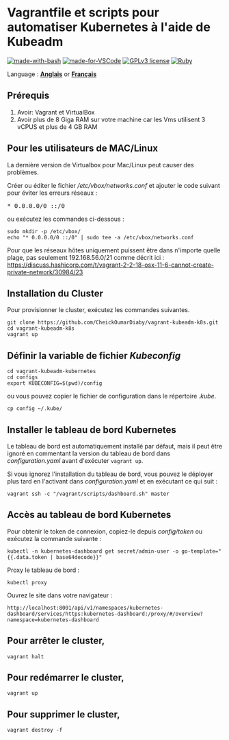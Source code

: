 # Vagrantfile et scripts pour automatiser Kubernetes à l'aide de Kubeadm

[![made-with-bash](https://img.shields.io/badge/Made%20with-Bash-1f425f.svg)](https://www.gnu.org/software/bash/)
[![made-for-VSCode](https://img.shields.io/badge/Made%20for-VSCode-1f425f.svg)](https://code.visualstudio.com/)
[![GPLv3 license](https://img.shields.io/badge/License-GPLv3-blue.svg)](http://perso.crans.org/besson/LICENSE.html)
[![Ruby](https://badgen.net/badge/icon/ruby?icon=ruby&label)](https://https://ruby-lang.org/)

Language : [**Anglais**](./README.md) or [**Français**](./README.fr.md)

## Prérequis

1. Avoir: Vagrant et VirtualBox
2. Avoir plus de 8 Giga RAM sur votre machine car les Vms utilisent 3 vCPUS et plus de 4 GB RAM

## Pour les utilisateurs de MAC/Linux

La dernière version de Virtualbox pour Mac/Linux peut causer des problèmes.

Créer ou  éditer le fichier _/etc/vbox/networks.conf_  et ajouter le code suivant pour éviter les erreurs réseaux :
<pre>* 0.0.0.0/0 ::/0</pre>

ou exécutez les commandes ci-dessous :

```shell
sudo mkdir -p /etc/vbox/
echo "* 0.0.0.0/0 ::/0" | sudo tee -a /etc/vbox/networks.conf
```
Pour que les réseaux hôtes uniquement puissent être dans n'importe quelle plage, pas seulement 192.168.56.0/21 comme décrit ici :
https://discuss.hashicorp.com/t/vagrant-2-2-18-osx-11-6-cannot-create-private-network/30984/23

## Installation du Cluster

Pour provisionner le cluster, exécutez les commandes suivantes.

```shell
git clone https://github.com/CheickOumarDiaby/vagrant-kubeadm-k8s.git
cd vagrant-kubeadm-k8s
vagrant up
```
## Définir la variable de fichier _Kubeconfig_

```shell
cd vagrant-kubeadm-kubernetes
cd configs
export KUBECONFIG=$(pwd)/config
```

ou vous pouvez copier le fichier de configuration dans le répertoire _.kube_.

```shell
cp config ~/.kube/
```

## Installer le tableau de bord Kubernetes

Le tableau de bord est automatiquement installé par défaut, mais il peut être ignoré en commentant la version du tableau de bord dans _configuration.yaml_ avant d'exécuter `vagrant up`.

Si vous ignorez l'installation du tableau de bord, vous pouvez le déployer plus tard en l'activant dans _configuration.yaml_ et en exécutant ce qui suit :

```shell
vagrant ssh -c "/vagrant/scripts/dashboard.sh" master
```

## Accès au tableau de bord Kubernetes

Pour obtenir le token de connexion, copiez-le depuis _config/token_ ou exécutez la commande suivante :

```shell
kubectl -n kubernetes-dashboard get secret/admin-user -o go-template="{{.data.token | base64decode}}"
```

Proxy le tableau de bord :
```shell
kubectl proxy
```

Ouvrez le site dans votre navigateur :
```shell
http://localhost:8001/api/v1/namespaces/kubernetes-dashboard/services/https:kubernetes-dashboard:/proxy/#/overview?namespace=kubernetes-dashboard
```

## Pour arrêter le cluster,

```shell
vagrant halt
```

## Pour redémarrer le cluster,

```shell
vagrant up
```

## Pour supprimer le cluster,

```shell
vagrant destroy -f
```